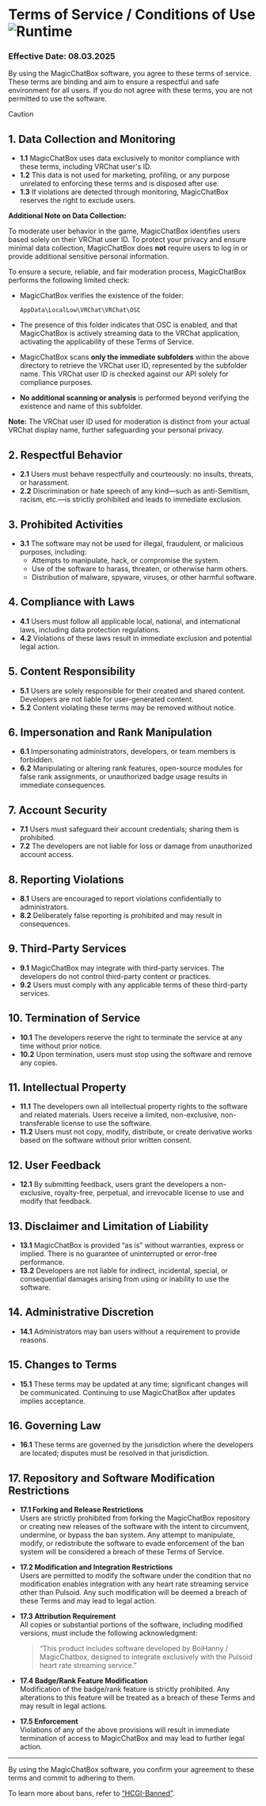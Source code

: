 # Terms of Service / Conditions of Use ![Runtime](https://badgen.net/badge/REGULATIONS/MCB-OSC/black/?icon=zeit)

### Effective Date: 08.03.2025

By using the MagicChatBox software, you agree to these terms of service. These terms are binding and aim to ensure a respectful and safe environment for all users. If you do not agree with these terms, you are not permitted to use the software.

> [!CAUTION]
> ## 1. Data Collection and Monitoring
> - **1.1** MagicChatBox uses data exclusively to monitor compliance with these terms, including VRChat user's ID.
> - **1.2** This data is not used for marketing, profiling, or any purpose unrelated to enforcing these terms and is disposed after use.
> - **1.3** If violations are detected through monitoring, MagicChatBox reserves the right to exclude users.
>
> **Additional Note on Data Collection:**
>
> To moderate user behavior in the game, MagicChatBox identifies users based solely on their VRChat user ID. To protect your privacy and ensure minimal data collection, MagicChatBox does **not** require users to log in or provide additional sensitive personal information.
>
> To ensure a secure, reliable, and fair moderation process, MagicChatBox performs the following limited check:
>
> - MagicChatBox verifies the existence of the folder:
>
>   ```
>   AppData\LocalLow\VRChat\VRChat\OSC
>   ```
>
> - The presence of this folder indicates that OSC is enabled, and that MagicChatBox is actively streaming data to the VRChat application, activating the applicability of these Terms of Service.
>
> - MagicChatBox scans **only the immediate subfolders** within the above directory to retrieve the VRChat user ID, represented by the subfolder name. This VRChat user ID is checked against our API solely for compliance purposes.
>
> - **No additional scanning or analysis** is performed beyond verifying the existence and name of this subfolder.
>
> **Note:** The VRChat user ID used for moderation is distinct from your actual VRChat display name, further safeguarding your personal privacy.

## 2. Respectful Behavior
- **2.1** Users must behave respectfully and courteously: no insults, threats, or harassment.  
- **2.2** Discrimination or hate speech of any kind—such as anti-Semitism, racism, etc.—is strictly prohibited and leads to immediate exclusion.

## 3. Prohibited Activities
- **3.1** The software may not be used for illegal, fraudulent, or malicious purposes, including:  
  - Attempts to manipulate, hack, or compromise the system.  
  - Use of the software to harass, threaten, or otherwise harm others.  
  - Distribution of malware, spyware, viruses, or other harmful software.

## 4. Compliance with Laws
- **4.1** Users must follow all applicable local, national, and international laws, including data protection regulations.  
- **4.2** Violations of these laws result in immediate exclusion and potential legal action.

## 5. Content Responsibility
- **5.1** Users are solely responsible for their created and shared content. Developers are not liable for user-generated content.  
- **5.2** Content violating these terms may be removed without notice.

## 6. Impersonation and Rank Manipulation
- **6.1** Impersonating administrators, developers, or team members is forbidden.  
- **6.2** Manipulating or altering rank features, open-source modules for false rank assignments, or unauthorized badge usage results in immediate consequences.

## 7. Account Security
- **7.1** Users must safeguard their account credentials; sharing them is prohibited.  
- **7.2** The developers are not liable for loss or damage from unauthorized account access.

## 8. Reporting Violations
- **8.1** Users are encouraged to report violations confidentially to administrators.  
- **8.2** Deliberately false reporting is prohibited and may result in consequences.

## 9. Third-Party Services
- **9.1** MagicChatBox may integrate with third-party services. The developers do not control third-party content or practices.  
- **9.2** Users must comply with any applicable terms of these third-party services.

## 10. Termination of Service
- **10.1** The developers reserve the right to terminate the service at any time without prior notice.  
- **10.2** Upon termination, users must stop using the software and remove any copies.

## 11. Intellectual Property
- **11.1** The developers own all intellectual property rights to the software and related materials. Users receive a limited, non-exclusive, non-transferable license to use the software.  
- **11.2** Users must not copy, modify, distribute, or create derivative works based on the software without prior written consent.

## 12. User Feedback
- **12.1** By submitting feedback, users grant the developers a non-exclusive, royalty-free, perpetual, and irrevocable license to use and modify that feedback.

## 13. Disclaimer and Limitation of Liability
- **13.1** MagicChatBox is provided “as is” without warranties, express or implied. There is no guarantee of uninterrupted or error-free performance.  
- **13.2** Developers are not liable for indirect, incidental, special, or consequential damages arising from using or inability to use the software.

## 14. Administrative Discretion
- **14.1** Administrators may ban users without a requirement to provide reasons.

## 15. Changes to Terms
- **15.1** These terms may be updated at any time; significant changes will be communicated. Continuing to use MagicChatBox after updates implies acceptance.

## 16. Governing Law
- **16.1** These terms are governed by the jurisdiction where the developers are located; disputes must be resolved in that jurisdiction.

## 17. Repository and Software Modification Restrictions

- **17.1 Forking and Release Restrictions**  
  Users are strictly prohibited from forking the MagicChatBox repository or creating new releases of the software with the intent to circumvent, undermine, or bypass the ban system. Any attempt to manipulate, modify, or redistribute the software to evade enforcement of the ban system will be considered a breach of these Terms of Service.

- **17.2 Modification and Integration Restrictions**  
  Users are permitted to modify the software under the condition that no modification enables integration with any heart rate streaming service other than Pulsoid. Any such modification will be deemed a breach of these Terms and may lead to legal action.

- **17.3 Attribution Requirement**  
  All copies or substantial portions of the software, including modified versions, must include the following acknowledgment:  
  > “This product includes software developed by BoiHanny / MagicChatbox, designed to integrate exclusively with the Pulsoid heart rate streaming service.”

- **17.4 Badge/Rank Feature Modification**  
  Modification of the badge/rank feature is strictly prohibited. Any alterations to this feature will be treated as a breach of these Terms and may result in legal actions.

- **17.5 Enforcement**  
  Violations of any of the above provisions will result in immediate termination of access to MagicChatBox and may lead to further legal action.

---

By using the MagicChatBox software, you confirm your agreement to these terms and commit to adhering to them.

To learn more about bans, refer to [“HCGI-Banned”](https://github.com/BoiHanny/vrcosc-magicchatbox/wiki/🛑-HCIG-Banned).

